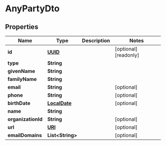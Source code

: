 

# AnyPartyDto

## Properties

Name | Type | Description | Notes
------------ | ------------- | ------------- | -------------
**id** | [**UUID**](UUID.md) |  |  [optional] [readonly]
**type** | **String** |  | 
**givenName** | **String** |  | 
**familyName** | **String** |  | 
**email** | **String** |  |  [optional]
**phone** | **String** |  |  [optional]
**birthDate** | [**LocalDate**](LocalDate.md) |  |  [optional]
**name** | **String** |  | 
**organizationId** | **String** |  |  [optional]
**url** | [**URI**](URI.md) |  |  [optional]
**emailDomains** | **List&lt;String&gt;** |  |  [optional]



